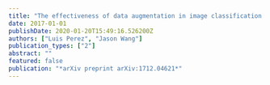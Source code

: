```yaml
---
title: "The effectiveness of data augmentation in image classification using deep learning"
date: 2017-01-01
publishDate: 2020-01-20T15:49:16.526200Z
authors: ["Luis Perez", "Jason Wang"]
publication_types: ["2"]
abstract: ""
featured: false
publication: "*arXiv preprint arXiv:1712.04621*"
---
```


